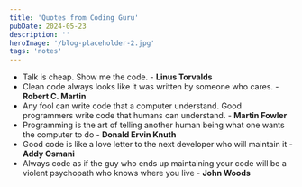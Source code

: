 ```yaml
---
title: 'Quotes from Coding Guru'
pubDate: 2024-05-23
description: ''
heroImage: '/blog-placeholder-2.jpg'
tags: 'notes'
---
```


- Talk is cheap. Show me the code. - **Linus Torvalds**
- Clean code always looks like it was written by someone who cares. - **Robert C. Martin**
- Any fool can write code that a computer understand. Good programmers write code that humans can understand. - **Martin Fowler**
- Programming is the art of telling another human being what one wants the computer to do - **Donald Ervin Knuth**
- Good code is like a love letter to the next developer who will maintain it - **Addy Osmani**
- Always code as if the guy who ends up maintaining your code will be a violent psychopath who knows where you live - **John Woods**